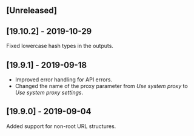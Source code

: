 ## [Unreleased]


## [19.10.2] - 2019-10-29
Fixed lowercase hash types in the outputs.

## [19.9.1] - 2019-09-18
  - Improved error handling for API errors.
  - Changed the name of the proxy parameter from *Use system proxy* to *Use system proxy settings*.

## [19.9.0] - 2019-09-04
Added support for non-root URL structures.
